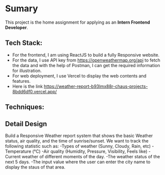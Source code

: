 # Sumary

This project is the home assignment for applying as an **Intern Frontend Developer**.

## Tech Stack:

- For the frontend, I am using ReactJS to build a fully Responsive website.
- For the data, I use API key from https://openweathermap.org/api to fetch the data and with the help of Postman, I can get the required information for illustration.
- For web deployment, I use Vercel to display the web contents and features.
- Here is the link https://weather-report-b93lmx88r-chaus-projects-8bdd6df0.vercel.app/

## Techniques:

## Detail Design

Build a Responsive Weather report system that shows the basic Weather status, air quality, and the time of sunrise/sunset.
We want to track the following statistic such as:
-Types of weather (Sunny, Cloudy, Rain, etc)
-Temperature (°C)
-Air quality (Humidity, Pressure, Visibility, Feels like)
-Current weather of different moments of the day.
-The weather status of the next 5 days.
-The input value where the user can enter the city name to display the staus of that area.
